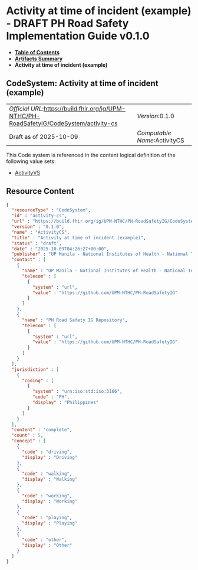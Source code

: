 # Activity at time of incident (example) - DRAFT PH Road Safety Implementation Guide v0.1.0

* [**Table of Contents**](toc.md)
* [**Artifacts Summary**](artifacts.md)
* **Activity at time of incident (example)**

## CodeSystem: Activity at time of incident (example) 

| | |
| :--- | :--- |
| *Official URL*:https://build.fhir.org/ig/UPM-NTHC/PH-RoadSafetyIG/CodeSystem/activity-cs | *Version*:0.1.0 |
| Draft as of 2025-10-09 | *Computable Name*:ActivityCS |

 This Code system is referenced in the content logical definition of the following value sets: 

* [ActivityVS](ValueSet-activity-vs.md)



## Resource Content

```json
{
  "resourceType" : "CodeSystem",
  "id" : "activity-cs",
  "url" : "https://build.fhir.org/ig/UPM-NTHC/PH-RoadSafetyIG/CodeSystem/activity-cs",
  "version" : "0.1.0",
  "name" : "ActivityCS",
  "title" : "Activity at time of incident (example)",
  "status" : "draft",
  "date" : "2025-10-09T04:26:27+00:00",
  "publisher" : "UP Manila - National Institutes of Health - National Telehealth Center",
  "contact" : [
    {
      "name" : "UP Manila - National Institutes of Health - National Telehealth Center",
      "telecom" : [
        {
          "system" : "url",
          "value" : "https://github.com/UPM-NTHC/PH-RoadSafetyIG"
        }
      ]
    },
    {
      "name" : "PH Road Safety IG Repository",
      "telecom" : [
        {
          "system" : "url",
          "value" : "https://github.com/UPM-NTHC/PH-RoadSafetyIG"
        }
      ]
    }
  ],
  "jurisdiction" : [
    {
      "coding" : [
        {
          "system" : "urn:iso:std:iso:3166",
          "code" : "PH",
          "display" : "Philippines"
        }
      ]
    }
  ],
  "content" : "complete",
  "count" : 5,
  "concept" : [
    {
      "code" : "driving",
      "display" : "Driving"
    },
    {
      "code" : "walking",
      "display" : "Walking"
    },
    {
      "code" : "working",
      "display" : "Working"
    },
    {
      "code" : "playing",
      "display" : "Playing"
    },
    {
      "code" : "other",
      "display" : "Other"
    }
  ]
}

```
